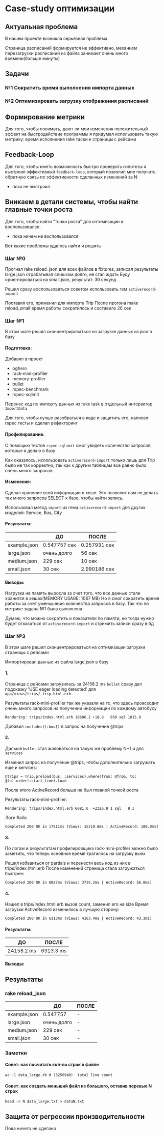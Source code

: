 # Case-study оптимизации

## Актуальная проблема

В нашем проекте возникла серьёзная проблема.

Страница расписаний формируется не эффективно, механизм перезагрузки расписаний из файла занимает очень много времени(больше минуты)

## Задачи


### №1 Сократить время выполнения импорта данных

### №2 Оптимизировать загрузку отображения расписаний

## Формирование метрики
Для того, чтобы понимать, дают ли мои изменения положительный эффект на быстродействие программы я придумал использовать такую метрику: время исполнения rake таски и страницы с рейсами

## Feedback-Loop
Для того, чтобы иметь возможность быстро проверять гипотезы я выстроил эффективный `feedback-loop`, который позволил мне получать обратную связь по эффективности сделанных изменений за N:

- пока не выстроил

## Вникаем в детали системы, чтобы найти главные точки роста
Для того, чтобы найти "точки роста" для оптимизации я воспользовался:

- пока ничем не воспользовался

Вот какие проблемы удалось найти и решить

### Шаг №0

Прогнал rake reload_json для всех файлов в fixtures, записал результаты
large.json отрабатывал слишком долго, не стал ждать
Буду ориентироваться на small.json, результат: 30 секунд

Решил сразу воспользоваться советом использовать гем `activerecord-import`

Поставил его, применил для импорта Trip
После прогона make reload_small время работы сократилось и составило 26 сек

### Шаг №1

В этом шаге решил сконцентрироваться на загрузке данных из json в базу

#### Подготовка:

Добавил в проект
- pghero
- rack-mini-profiler
- memory-profiler
- bullet
- rspec-benchmark
- rspec-sqlimit

Перенес код по импорту данных из rake task в отдельный интерактор `ImportData`

Для того, чтобы лучше разобраться в коде и защитить его, написал rspec тесты и сделал рефакторинг

#### Профилирование:

С помощью тестов `rspec-sqlimit` смог увидеть количество запросов, которые я делаю в базу

Как оказалось, использовать `activerecord-import` только лишь для Trip было не так корректно, так как к другим таблицам все равно было очень много запросов.

#### Изменения:

Сделал хранение всей информации в хеше. Это позволит нам не делать так много запросов SELECT к базе, чтобы найти запись.

Использовал метод `import` из гема `activerecord-import` для других моделей:
Service, Bus, City

#### Результаты:

|                  |ДО                        |ПОСЛЕ                     |
|------------------|--------------------------|--------------------------|
| example.json     | 0.547757 сек             | 0.257931 сек             |
| large.json       | очень долго              | 56 сек                   |
| medium.json      | 229 сек                  | 10 сек                   |
| small.json       | 30 сек                   | 2.990186 сек             |

#### Выводы:

Нагрузка на память выросла за счет того, что все данные стали хранится в хешах(MEMORY USAGE: 1067 MB)
Но я смог сократить время работы за счет уменьшения количества запросов в базу.
Так что по метрике задача №1 была выполнена

Думаю, что можно сократить и показатели по памяти, но тогда нужно будет отказаться от `activerecord-import` и стримить записи сразу в бд

### Шаг №3

В этом шаге решил сконцентрироваться на оптимизации загрузки страницы с рейсами

Импортировал данные из файла large.json в базу

#### 1.

Страница с рейсами загрузилась за 24158.2 ms
`bullet` сразу дал подсказку 'USE eager loading detected' для `app/views/trips/_trip.html.erb`

Результаты rack-mini-profiler так же указали на то, что здесь происходит очень много запросов на получении информации по каждому автобусу
```
Rendering: trips/index.html.erb	10686.2	+18.8	650 sql	1815.9
```

Добавил `includes([:bus])` в запрос на получение @trips

#### 2.

Дальше `bullet` стал жаловаться на такую же проблему N+1 и для `services`

Изменил запрос на получение @trips, чтобы дополнительно загружать еще и services:
```
@trips = Trip.preload(bus: :services).where(from: @from, to: @to).order(:start_time).load
```

После этого ActiveRecord больше не был главной точкой роста

Результаты rack-mini-profiler:
```
Rendering: trips/index.html.erb	6081.0	+2326.9	1 sql	9.3
```

Логи Rails:
```
Completed 200 OK in 17511ms (Views: 15219.8ms | ActiveRecord: 100.8ms)
```

#### 3.

По логам и результатам профилировщика rack-mini-profiler можно было заметить, что теперь основное время тратилось на загрузку вьюх

Решил избавиться от partials и перенести весь код из них в trips/index.html.erb
После изменений страница стала загружаться быстрее:
```
Completed 200 OK in 6027ms (Views: 3736.2ms | ActiveRecord: 56.0ms)
```

#### 4.

Нашел в trips/index.html.erb вызов count, заменил его на size
Время загрузки ActiveRecord изменилось в лучшую сторону:
```
Completed 200 OK in 6313ms (Views: 4103.4ms | ActiveRecord: 43.3ms)
```

#### Результаты:

|ДО                        |ПОСЛЕ                     |
|--------------------------|--------------------------|
| 24158.2 ms               | 6313.3 ms                |

#### Выводы:


## Результаты

### rake reload_json

|                  |ДО                        |ПОСЛЕ                     |
|------------------|--------------------------|--------------------------|
| example.json     | 0.547757                 | -                        |
| large.json       | очень долго              | -                        |
| medium.json      | 229 сек                  | -                        |
| small.json       | 30 сек                   | -                        |

### Заметки

#### Совет: как посчитать кол-во строк в файле
```
wc -l data_large.rb # (3250940)  total line count
```

#### Совет: как создать меньший файл из большего, оставив перевые N строк
```
head -n N data_large.txt > dataN.txt
```

## Защита от регрессии производительности

Пока ничего не сделано